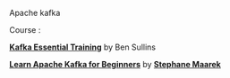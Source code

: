 Apache kafka

Course : 

<strong><a href="https://www.linkedin.com/learning/kafka-essential-training?u=95924298">Kafka Essential Training</a></strong> by Ben Sullins

<strong><a href="https://www.linkedin.com/learning/learn-apache-kafka-for-beginners?trk=embed_lil">Learn Apache Kafka for Beginners</a></strong> by <strong><a href="https://www.linkedin.com/learning/instructors/stephane-maarek?trk=embed_lil">Stephane Maarek</a></strong></p>

